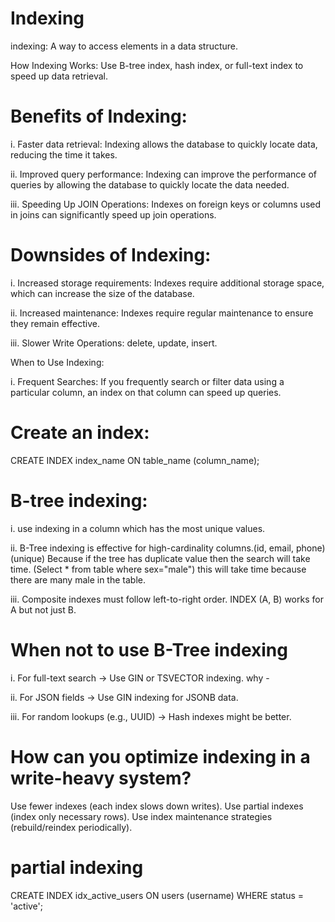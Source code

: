 
# Indexing

indexing: A way to access elements in a data structure.

How Indexing Works: Use B-tree index, hash index, or full-text index to speed up data retrieval.

# Benefits of Indexing:

i. Faster data retrieval: Indexing allows the database to quickly locate data, reducing the time it takes.

ii. Improved query performance: Indexing can improve the performance of queries by allowing the database to quickly locate the data needed.

iii. Speeding Up JOIN Operations: Indexes on foreign keys or columns used in joins can significantly speed up join operations.

# Downsides of Indexing:

i. Increased storage requirements: Indexes require additional storage space, which can increase the size of the database. 

ii. Increased maintenance: Indexes require regular maintenance to ensure they remain effective.

iii. Slower Write Operations: delete, update, insert.

When to Use Indexing:

i. Frequent Searches: If you frequently search or filter data using a particular column, an index on that column can speed up queries.

# Create an index:

CREATE INDEX index_name ON table_name (column_name);

# B-tree indexing:

i. use indexing in a column which has the most unique values.

ii. B-Tree indexing is effective for high-cardinality columns.(id, email, phone) (unique) Because if the tree has duplicate 
    value then the search will take time. (Select * from table where sex="male") this will take time because there are many male in the table.

iii. Composite indexes must follow left-to-right order. INDEX (A, B) works for A but not just B.
 
# When not to use B-Tree indexing

i. For full-text search → Use GIN or TSVECTOR indexing. why - 

ii. For JSON fields → Use GIN indexing for JSONB data.

iii. For random lookups (e.g., UUID) → Hash indexes might be better.

# How can you optimize indexing in a write-heavy system?

Use fewer indexes (each index slows down writes).
Use partial indexes (index only necessary rows).
Use index maintenance strategies (rebuild/reindex periodically).

# partial indexing

CREATE INDEX idx_active_users
ON users (username)
WHERE status = 'active';
